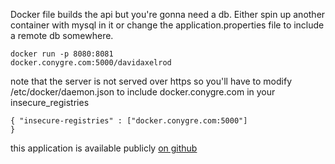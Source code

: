 Docker file builds the api but you're gonna need a db. Either spin up another container with mysql in it or change the application.properties file to include a remote db somewhere.

<code>docker run -p 8080:8081 docker.conygre.com:5000/davidaxelrod</code>

note that the server is not served over https so you'll have to modify /etc/docker/daemon.json to include docker.conygre.com in your insecure_registries

<code>{
     "insecure-registries" : ["docker.conygre.com:5000"]
}</code> 

this application is available publicly [on github](https://github.com/daxaxelrod/CompactDiscSpringDataRest)
